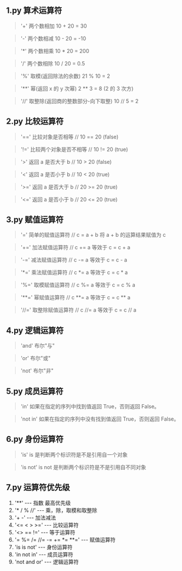 ## 1.py 算术运算符

> '+' 两个数相加 10 + 20 = 30

> '-' 两个数相减 10 - 20 = -10

> '\*' 两个数相乘 10 \* 20 = 200

> '/' 两个数相除 10 / 20 = 0.5

> '%' 取模(返回除法的余数) 21 % 10 = 2

> '**' 幂(返回 x 的 y 次幂) 2 ** 3 = 8 (2 的 3 次方)

> '//' 取整除(返回商的整数部分-向下取整) 10 // 5 = 2

## 2.py 比较运算符

> '==' 比较对象是否相等 // 10 == 20 (false)

> '!=' 比较两个对象是否不相等 // 10 != 20 (true)

> '>' 返回 a 是否大于 b // 10 > 20 (false)

> '<' 返回 a 是否小于 b // 10 < 20 (true)

> '>=' 返回 a 是否大于 b // 20 >= 20 (true)

> '<=' 返回 a 是否小于 b // 20 <= 20 (true)

## 3.py 赋值运算符

> '=' 简单的赋值运算符 // c = a + b 将 a + b 的运算结果赋值为 c

> '+=' 加法赋值运算符 // c += a 等效于 c = c + a

> '-=' 减法赋值运算符 // c -= a 等效于 c = c - a

> '\*=' 乘法赋值运算符 // c \*= a 等效于 c = c \* a

> '%=' 取模赋值运算符 // c %= a 等效于 c = c % a

> '**=' 幂赋值运算符 // c **= a 等效于 c = c \*\* a

> '//=' 取整除赋值运算符 // c //= a 等效于 c = c // a

## 4.py 逻辑运算符

> 'and' 布尔"与"

> 'or' 布尔"或"

> 'not' 布尔"非"

## 5.py 成员运算符

> 'in' 如果在指定的序列中找到值返回 True，否则返回 False。

> 'not in' 如果在指定的序列中没有找到值返回 True，否则返回 False。

## 6.py 身份运算符

> 'is' is 是判断两个标识符是不是引用自一个对象

> 'is not' is not 是判断两个标识符是不是引用自不同对象

## 7.py 运算符优先级

1. '\*\*' --- 指数 最高优先级
2. '\* / % //' --- 乘，除，取模和取整除
3. '+ -' --- 加法减法
4. '<= < > >=' --- 比较运算符
5. '<> == !=' --- 等于运算符
6. '= %= /= //= -= += \*= \*\*=' --- 赋值运算符
7. 'is is not' --- 身份运算符
8. 'in not in' --- 成员运算符
9. 'not and or' --- 逻辑运算符
